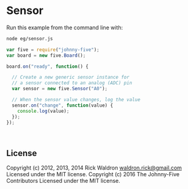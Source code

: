 <!--remove-start-->

# Sensor

<!--remove-end-->








Run this example from the command line with:
```bash
node eg/sensor.js
```


```javascript
var five = require("johnny-five");
var board = new five.Board();

board.on("ready", function() {

  // Create a new generic sensor instance for
  // a sensor connected to an analog (ADC) pin
  var sensor = new five.Sensor("A0");

  // When the sensor value changes, log the value
  sensor.on("change", function(value) {
    console.log(value);
  });
});

```








&nbsp;

<!--remove-start-->

## License
Copyright (c) 2012, 2013, 2014 Rick Waldron <waldron.rick@gmail.com>
Licensed under the MIT license.
Copyright (c) 2016 The Johnny-Five Contributors
Licensed under the MIT license.

<!--remove-end-->
